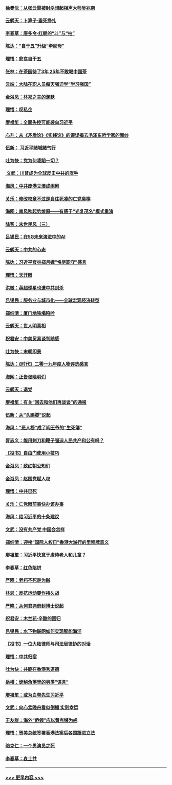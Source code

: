 #### [徐曼沅：从张云雷被封杀想起相声大师吴兆南](../pages/nsc993/n11741816.md?t=12242322) 
#### [云鹤天：卜算子‧垂死挣扎](../pages/nsc993/n11739956.md?t=12242322) 
#### [李春草：唐多令‧红朝的“斗”与“拍”](../pages/nsc993/n11739830.md?t=12242322) 
#### [陈达：“自干五”升级“牵妨母”](../pages/nsc993/n11739724.md?t=12242322) 
#### [理悟：悲哀自干五](../pages/nsc993/n11739547.md?t=12242322) 
#### [张林：在茶园待了3年 25年不敢喝中国茶](../pages/nsc993/n11739240.md?t=12242322) 
#### [云端：大陆在职人员每天强迫学“学习强国”](../pages/nsc993/n11738735.md?t=12242322) 
#### [金浴凤：林郑之夫的渊默](../pages/nsc993/n11737735.md?t=12242322) 
#### [理悟：叹私企](../pages/nsc993/n11737715.md?t=12242322) 
#### [廖祖笙：全面失控可能袭向习近平](../pages/nsc993/n11737704.md?t=12242322) 
#### [心升：从《矛盾论》《实践论》的谬误揭去毛泽东哲学家的面纱](../pages/nsc993/n11736962.md?t=12242322) 
#### [伍新： 习近平赌城赌气行](../pages/nsc993/n11736929.md?t=12242322) 
#### [吐为快：党为何凌蹈一切？](../pages/nsc993/n11736915.md?t=12242322) 
#### [ 文武：川普成为全球反击中共的旗手](../pages/nsc993/n11736882.md?t=12242322) 
#### [海风：中共废港立澳成闹剧](../pages/nsc993/n11735857.md?t=12242322) 
#### [关乐：修改校章不过是自往死凑的亡党臭棋](../pages/nsc993/n11735097.md?t=12242322) 
#### [海网：南风吹起势燎原——有感于“光复茂名”模式重演](../pages/nsc993/n11732308.md?t=12242322) 
#### [陆客：末世民风（三）](../pages/nsc993/n11732211.md?t=12242322) 
#### [吕锡民：在5G未来演进中的AI](../pages/nsc993/n11730010.md?t=12242322) 
#### [云鹤天：中共的心态](../pages/nsc993/n11729906.md?t=12242322) 
#### [陈达：习近平夸林郑月娥“恪尽职守”感言](../pages/nsc993/n11729881.md?t=12242322) 
#### [理悟：天开眼](../pages/nsc993/n11729699.md?t=12242322) 
#### [洪微：英超球星也遭中共封杀](../pages/nsc993/n11727243.md?t=12242322) 
#### [吕锡民：服务业与城市化——全球宏观经济转型](../pages/nsc993/n11725845.md?t=12242322) 
#### [郑纯清：厦门地铁塌陷吟](../pages/nsc993/n11725813.md?t=12242322) 
#### [云鹤天：世人明真相](../pages/nsc993/n11725621.md?t=12242322) 
#### [祝君安：中美贸易谈判随感](../pages/nsc993/n11725609.md?t=12242322) 
#### [吐为快：末朝即景](../pages/nsc993/n11723365.md?t=12242322) 
#### [陈达：《时代》二零一九年度人物评选感言](../pages/nsc993/n11723337.md?t=12242322) 
#### [海网：正告张晓明们](../pages/nsc993/n11723228.md?t=12242322) 
#### [云鹤天：退党](../pages/nsc993/n11723056.md?t=12242322) 
#### [廖祖笙：有关“回去和他们再谈谈”的通报](../pages/nsc993/n11722442.md?t=12242322) 
#### [伍新：从“头踢脚”说起](../pages/nsc993/n11722429.md?t=12242322) 
#### [海风：“恶人榜”成了阎王爷的“生死簿”](../pages/nsc993/n11722272.md?t=12242322) 
#### [胥志义：能用剌刀和鞭子强迫人民共产和公有吗？](../pages/nsc993/n11720569.md?t=12242322) 
#### [【投书】自由门使用小技巧](../pages/nsc993/n11720180.md?t=12242322) 
#### [金浴凤：致红朝公知们](../pages/nsc993/n11720563.md?t=12242322) 
#### [金浴凤：赵国党赋人权](../pages/nsc993/n11720533.md?t=12242322) 
#### [理悟：中共已死](../pages/nsc993/n11720233.md?t=12242322) 
#### [关乐：亡党眼前事快办该办事](../pages/nsc993/n11719160.md?t=12242322) 
#### [海风：给习近平的十条建议](../pages/nsc993/n11717616.md?t=12242322) 
#### [文武：没有共产党 中国会怎样](../pages/nsc993/n11717584.md?t=12242322) 
#### [郑纯清：迎接“国际人权日”香港大游行的里程牌意义](../pages/nsc993/n11717417.md?t=12242322) 
#### [廖祖笙：习近平快意于虐待老人和儿童？](../pages/nsc993/n11715313.md?t=12242322) 
#### [李春草：红色陷阱](../pages/nsc993/n11715029.md?t=12242322) 
#### [严晓：老朽不死是为贼](../pages/nsc993/n11712910.md?t=12242322) 
#### [林忌：反抗运动要作持久战](../pages/nsc993/n11712623.md?t=12242322) 
#### [严晓：从何君尧册封博士说起](../pages/nsc993/n11712465.md?t=12242322) 
#### [祝君安：木兰花·辛酸的回归](../pages/nsc993/n11712381.md?t=12242322) 
#### [吕锡民：水下物联网如何实现智能海洋](../pages/nsc993/n11711158.md?t=12242322) 
#### [【投书】一位大陆律师与司法局律协的对话](../pages/nsc993/n11709675.md?t=12242322) 
#### [理悟：中共归宿](../pages/nsc993/n11710059.md?t=12242322) 
#### [吐为快：共匪在香港秀道德](../pages/nsc993/n11709979.md?t=12242322) 
#### [岳横：诡秘角落里的另类“语言”](../pages/nsc993/n11709792.md?t=12242322) 
#### [廖祖笙：或为白卷先生习近平](../pages/nsc993/n11708330.md?t=12242322) 
#### [文武：向心孟晚舟看似倒楣 实则幸运](../pages/nsc993/n11708236.md?t=12242322) 
#### [王友群：海外“侨领”应以黄克锵为戒](../pages/nsc993/n11706176.md?t=12242322) 
#### [理悟：贺美总统签署香港法案后各国跟进立法](../pages/nsc993/n11706853.md?t=12242322) 
#### [骆克仁：一个男演员之死](../pages/nsc993/n11706677.md?t=12242322) 
#### [李春草：哀土共](../pages/nsc993/n11706255.md?t=12242322) 

----
#### [ >>> 更早内容 <<< ](../indexes/nsc993-earlier.md)
